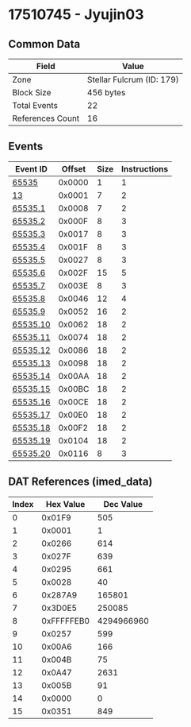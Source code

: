 # 17510745 - Jyujin03

## Common Data

| Field            | Value                     |
|------------------|---------------------------|
| Zone             | Stellar Fulcrum (ID: 179) |
| Block Size       | 456 bytes                 |
| Total Events     | 22                        |
| References Count | 16                        |

## Events

| Event ID                  | Offset   |   Size |   Instructions |
|---------------------------|----------|--------|----------------|
| [65535](./65535.md)       | 0x0000   |      1 |              1 |
| [13](./13.md)             | 0x0001   |      7 |              2 |
| [65535.1](./65535.1.md)   | 0x0008   |      7 |              2 |
| [65535.2](./65535.2.md)   | 0x000F   |      8 |              3 |
| [65535.3](./65535.3.md)   | 0x0017   |      8 |              3 |
| [65535.4](./65535.4.md)   | 0x001F   |      8 |              3 |
| [65535.5](./65535.5.md)   | 0x0027   |      8 |              3 |
| [65535.6](./65535.6.md)   | 0x002F   |     15 |              5 |
| [65535.7](./65535.7.md)   | 0x003E   |      8 |              3 |
| [65535.8](./65535.8.md)   | 0x0046   |     12 |              4 |
| [65535.9](./65535.9.md)   | 0x0052   |     16 |              2 |
| [65535.10](./65535.10.md) | 0x0062   |     18 |              2 |
| [65535.11](./65535.11.md) | 0x0074   |     18 |              2 |
| [65535.12](./65535.12.md) | 0x0086   |     18 |              2 |
| [65535.13](./65535.13.md) | 0x0098   |     18 |              2 |
| [65535.14](./65535.14.md) | 0x00AA   |     18 |              2 |
| [65535.15](./65535.15.md) | 0x00BC   |     18 |              2 |
| [65535.16](./65535.16.md) | 0x00CE   |     18 |              2 |
| [65535.17](./65535.17.md) | 0x00E0   |     18 |              2 |
| [65535.18](./65535.18.md) | 0x00F2   |     18 |              2 |
| [65535.19](./65535.19.md) | 0x0104   |     18 |              2 |
| [65535.20](./65535.20.md) | 0x0116   |      8 |              3 |

## DAT References (imed_data)

|   Index | Hex Value   |   Dec Value |
|---------|-------------|-------------|
|       0 | 0x01F9      |         505 |
|       1 | 0x0001      |           1 |
|       2 | 0x0266      |         614 |
|       3 | 0x027F      |         639 |
|       4 | 0x0295      |         661 |
|       5 | 0x0028      |          40 |
|       6 | 0x287A9     |      165801 |
|       7 | 0x3D0E5     |      250085 |
|       8 | 0xFFFFFEB0  |  4294966960 |
|       9 | 0x0257      |         599 |
|      10 | 0x00A6      |         166 |
|      11 | 0x004B      |          75 |
|      12 | 0x0A47      |        2631 |
|      13 | 0x005B      |          91 |
|      14 | 0x0000      |           0 |
|      15 | 0x0351      |         849 |

